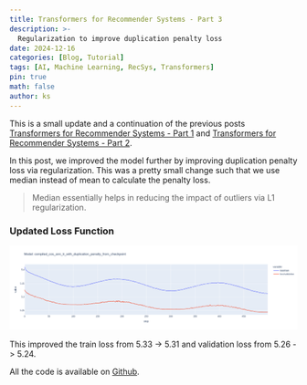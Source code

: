 ```yaml
---
title: Transformers for Recommender Systems - Part 3
description: >-
  Regularization to improve duplication penalty loss 
date: 2024-12-16
categories: [Blog, Tutorial]
tags: [AI, Machine Learning, RecSys, Transformers]
pin: true
math: false
author: ks
---
```


This is a small update and a continuation of the previous posts [Transformers for Recommender Systems - Part 1](../transformers-for-recsys-1) and [Transformers for Recommender Systems - Part 2](../transformers-for-recsys-2). 

In this post, we improved the model further by improving duplication penalty loss via regularization. This was a pretty small change such that we use median instead of mean to calculate the penalty loss. 

> Median essentially helps in reducing the impact of outliers via L1 regularization.

### Updated Loss Function

![Regularized Penalty Loss](/assets/recformer_regularized_penalty_loss.png)

This improved the train loss from 5.33 -> 5.31 and validation loss from 5.26 -> 5.24.

All the code is available on [Github](https://github.com/kapilsh/recformer/commit/1489cf6929f6f12ae349c56ca010cfb9008efc0c).
